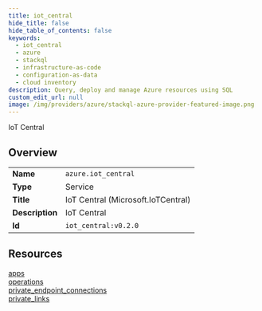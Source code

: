 ```yaml
---
title: iot_central
hide_title: false
hide_table_of_contents: false
keywords:
  - iot_central
  - azure
  - stackql
  - infrastructure-as-code
  - configuration-as-data
  - cloud inventory
description: Query, deploy and manage Azure resources using SQL
custom_edit_url: null
image: /img/providers/azure/stackql-azure-provider-featured-image.png
---
```

IoT Central  
    

## Overview
<table><tbody>
<tr><td><b>Name</b></td><td><code>azure.iot_central</code></td></tr>
<tr><td><b>Type</b></td><td>Service</td></tr>
<tr><td><b>Title</b></td><td>IoT Central (Microsoft.IoTCentral)</td></tr>
<tr><td><b>Description</b></td><td>IoT Central</td></tr>
<tr><td><b>Id</b></td><td><code>iot_central:v0.2.0</code></td></tr>
</tbody></table>

## Resources
<div class="row">
<div class="providerDocColumn">
<a href="/providers/azure/iot_central/apps/">apps</a><br />
<a href="/providers/azure/iot_central/operations/">operations</a><br />
</div>
<div class="providerDocColumn">
<a href="/providers/azure/iot_central/private_endpoint_connections/">private_endpoint_connections</a><br />
<a href="/providers/azure/iot_central/private_links/">private_links</a><br />
</div>
</div>
